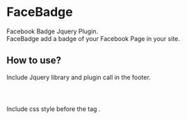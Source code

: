 FaceBadge
=========

Facebook Badge Jquery Plugin. <br />
FaceBadge add a badge of your Facebook Page in your site.

How to use?
----------
Include Jquery library and plugin call in the footer.
  <code><script src="jquery.js" type="text/javascript"></script>
  <script src="jquery.lazyload.js" type="text/javascript"></script></code>

Include css style before the tag </head>.
  <pre>
  <link rel="stylesheet" href="css/faceBadge.css">
  </pre>
